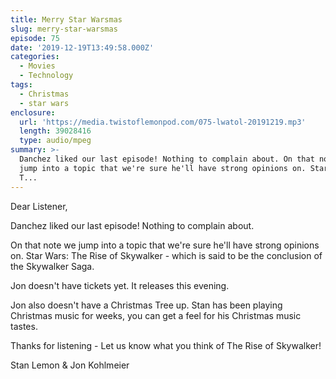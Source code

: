 ```yaml
---
title: Merry Star Warsmas
slug: merry-star-warsmas
episode: 75
date: '2019-12-19T13:49:58.000Z'
categories:
  - Movies
  - Technology
tags:
  - Christmas
  - star wars
enclosure:
  url: 'https://media.twistoflemonpod.com/075-lwatol-20191219.mp3'
  length: 39028416
  type: audio/mpeg
summary: >-
  Danchez liked our last episode! Nothing to complain about. On that note we
  jump into a topic that we're sure he'll have strong opinions on. Star Wars:
  T...
---
```


Dear Listener,

Danchez liked our last episode! Nothing to complain about.

On that note we jump into a topic that we're sure he'll have strong opinions on. Star Wars: The Rise of Skywalker - which is said to be the conclusion of the Skywalker Saga.

Jon doesn't have tickets yet. It releases this evening.

Jon also doesn't have a Christmas Tree up. Stan has been playing Christmas music for weeks, you can get a feel for his Christmas music tastes.

Thanks for listening - Let us know what you think of The Rise of Skywalker!

Stan Lemon & Jon Kohlmeier
